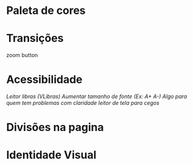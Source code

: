 # Paleta de cores

# Transições
zoom button

# Acessibilidade
*Leitor libras (VLibras)*
*Aumentar tamanho de fonte (Ex: A+ A-)*
*Algo para quem tem problemas com claridade*
*leitor de tela para cegos*

# Divisões na pagina

# Identidade Visual